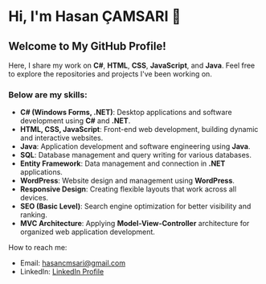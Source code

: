 # Hi, I'm Hasan ÇAMSARI 👋

## Welcome to My GitHub Profile!

Here, I share my work on **C#**, **HTML**, **CSS**, **JavaScript**, and **Java**. Feel free to explore the repositories and projects I've been working on.

### Below are my skills:

- **C# (Windows Forms, .NET)**: Desktop applications and software development using **C#** and **.NET**.
- **HTML, CSS, JavaScript**: Front-end web development, building dynamic and interactive websites.
- **Java**: Application development and software engineering using **Java**.
- **SQL**: Database management and query writing for various databases.
- **Entity Framework**: Data management and connection in **.NET** applications.
- **WordPress**: Website design and management using **WordPress**.
- **Responsive Design**: Creating flexible layouts that work across all devices.
- **SEO (Basic Level)**: Search engine optimization for better visibility and ranking.
- **MVC Architecture**: Applying **Model-View-Controller** architecture for organized web application development.

How to reach me:
- Email: [hasancmsari@gmail.com](https://mail.google.com/mail/?view=cm&fs=1&to=hasancmsari@gmail.com)
- LinkedIn: [LinkedIn Profile](https://www.linkedin.com/in/hasan-%C3%A7amsar%C4%B1-3781b7256/)
